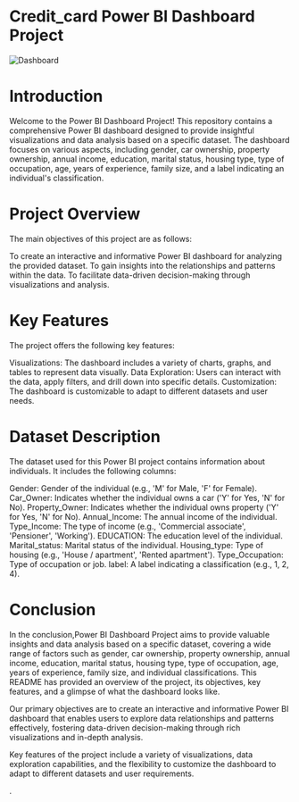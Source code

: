 # Credit_card Power BI Dashboard Project
![Dashboard](https://github.com/wajeeha58/Credit_card.Dashboard/assets/131583709/45a23656-041a-4737-b4af-b61226be4a07)

# Introduction
Welcome to the Power BI Dashboard Project! This repository contains a comprehensive Power BI dashboard designed to provide insightful visualizations and data analysis based on a specific dataset. The dashboard focuses on various aspects, including gender, car ownership, property ownership, annual income, education, marital status, housing type, type of occupation, age, years of experience, family size, and a label indicating an individual's classification.

# Project Overview
The main objectives of this project are as follows:

To create an interactive and informative Power BI dashboard for analyzing the provided dataset.
To gain insights into the relationships and patterns within the data.
To facilitate data-driven decision-making through visualizations and analysis.
# Key Features
The project offers the following key features:

Visualizations: The dashboard includes a variety of charts, graphs, and tables to represent data visually.
Data Exploration: Users can interact with the data, apply filters, and drill down into specific details.
Customization: The dashboard is customizable to adapt to different datasets and user needs.

# Dataset Description
The dataset used for this Power BI project contains information about individuals. It includes the following columns:

Gender: Gender of the individual (e.g., 'M' for Male, 'F' for Female).
Car_Owner: Indicates whether the individual owns a car ('Y' for Yes, 'N' for No).
Property_Owner: Indicates whether the individual owns property ('Y' for Yes, 'N' for No).
Annual_Income: The annual income of the individual.
Type_Income: The type of income (e.g., 'Commercial associate', 'Pensioner', 'Working').
EDUCATION: The education level of the individual.
Marital_status: Marital status of the individual.
Housing_type: Type of housing (e.g., 'House / apartment', 'Rented apartment').
Type_Occupation: Type of occupation or job.
label: A label indicating a classification (e.g., 1, 2, 4).

 # Conclusion 
 
 In the conclusion,Power BI Dashboard Project aims to provide valuable insights and data analysis based on a specific dataset, covering a wide range of factors such as gender, car ownership, property ownership, annual income, education, marital status, housing type, type of occupation, age, years of experience, family size, and individual classifications. This README has provided an overview of the project, its objectives, key features, and a glimpse of what the dashboard looks like.

Our primary objectives are to create an interactive and informative Power BI dashboard that enables users to explore data relationships and patterns effectively, fostering data-driven decision-making through rich visualizations and in-depth analysis.

Key features of the project include a variety of visualizations, data exploration capabilities, and the flexibility to customize the dashboard to adapt to different datasets and user requirements.



.

